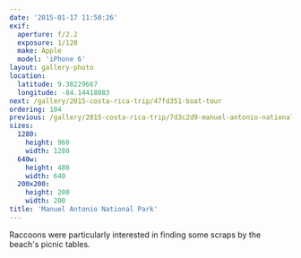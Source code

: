 ```yaml
---
date: '2015-01-17 11:50:26'
exif:
  aperture: f/2.2
  exposure: 1/120
  make: Apple
  model: 'iPhone 6'
layout: gallery-photo
location:
  latitude: 9.38229667
  longitude: -84.14418883
next: /gallery/2015-costa-rica-trip/47fd351-boat-tour
ordering: 104
previous: /gallery/2015-costa-rica-trip/7d3c2d9-manuel-antonio-national-park
sizes:
  1280:
    height: 960
    width: 1280
  640w:
    height: 480
    width: 640
  200x200:
    height: 200
    width: 200
title: 'Manuel Antonio National Park'
---
```


Raccoons were particularly interested in finding some scraps by the beach's picnic tables.
